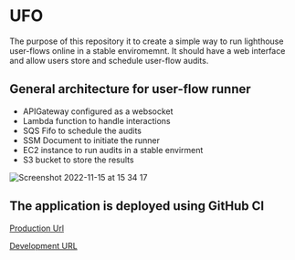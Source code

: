 # UFO

The purpose of this repository it to create a simple way to run lighthouse user-flows online in a stable enviromemnt. It should have a web interface and allow users store and schedule user-flow audits. 

## General architecture for user-flow runner

- APIGateway configured as a websocket
- Lambda function to handle interactions
- SQS Fifo to schedule the audits
- SSM Document to initiate the runner
- EC2 instance to run audits in a stable envirment
- S3 bucket to store the results

![Screenshot 2022-11-15 at 15 34 17](https://user-images.githubusercontent.com/40126819/201945750-8067dd5d-04da-49dd-87b3-e331e1a4b580.png)

## The application is deployed using GitHub CI

[Production Url](http://app.deep-blue.io)

[Development URL](http://dev.deep-blue.io.s3-website.eu-central-1.amazonaws.com)


